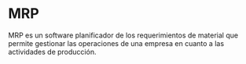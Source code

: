# MRP
 MRP es un software planificador de los requerimientos de material que permite gestionar las operaciones de una empresa en cuanto a las actividades de producción.
